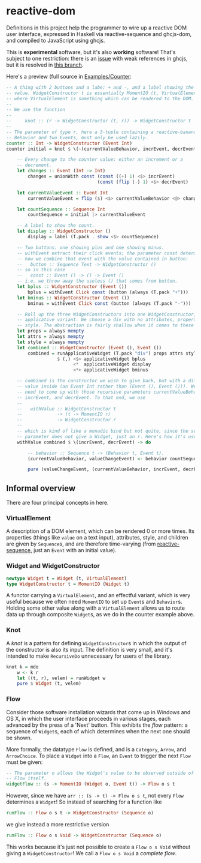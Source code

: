 # reactive-dom

Definitions in this project help the programmer to wire up a reactive DOM user
interface, expressed in Haskell via reactive-sequence and ghcjs-dom, and
compiled to JavaScript using ghcjs.

This is **experimental** software, but it's also **working** software!
That's subject to one restriction: there is an
[issue](https://github.com/ghcjs/shims/pull/25#issuecomment-154876738)
with weak references in ghcjs, but it is resolved in
[this branch](https://github.com/alios/shims/tree/fix-reactive-banana).

Here's a preview (full source in [Examples/Counter](./Examples/Counter.hs):

```Haskell
-- A thing with 2 buttons and a labe: + and -, and a label showing the current
-- value. WidgetConstructor t is essentially MomentIO (t, VirtualElement),
-- where VirtualElement is something which can be rendered to the DOM.
--
-- We use the function
--
--     knot :: (r -> WidgetConstructor (t, r)) -> WidgetConstructor t
--
-- The parameter of type r, here a 3-tuple containing a reactive-banana
-- Behavior and two Events, must only be used lazily.
counter :: Int -> WidgetConstructor (Event Int)
counter initial = knot $ \(~(currentValueBehavior, incrEvent, decrEvent)) -> do

    -- Every change to the counter value: either an increment or a
    -- decrement.
    let changes :: Event (Int -> Int)
        changes = unionWith const (const ((+) 1) <$> incrEvent)
                                  (const (flip (-) 1) <$> decrEvent)

    let currentValueEvent :: Event Int
        currentValueEvent = flip ($) <$> currentValueBehavior <@> changes

    let countSequence :: Sequence Int
        countSequence = initial |> currentValueEvent

    -- A label to show the count.
    let display :: WidgetConstructor ()
        display = label (T.pack . show <$> countSequence)

    -- Two buttons: one showing plus and one showing minus.
    -- withEvent extract their click events; the parameter const determines
    -- how we combine that event with the value contained in button:
    --   button :: Sequence Text -> WidgetConstructor ()
    -- so in this case
    --   const :: Event () -> () -> Event ()
    -- i.e. we throw away the useless () that comes from button.
    let bplus :: WidgetConstructor (Event ())
        bplus = withEvent Click const (button (always (T.pack "+")))
    let bminus :: WidgetConstructor (Event ())
        bminus = withEvent Click const (button (always (T.pack "-")))

    -- Roll up the three WidgetConstructors into one WidgetConstructor, via the
    -- applicative variant. We choose a div with no attributes, properties nor
    -- style. The abstraction is fairly shallow when it comes to these things.
    let props = always mempty
    let attrs = always mempty
    let style = always mempty
    let combined :: WidgetConstructor (Event (), Event ())
        combined = runApplicativeWidget (T.pack "div") props attrs style
                   $ (,) <$> applicativeWidget bplus
                         <*  applicativeWidget display
                         <*> applicativeWidget bminus

    -- combined is the constructor we wish to give back, but with a different
    -- value inside (an Event Int rather than (Event (), Event ())). We also
    -- need to come up with those recursive parameters currentValueBehavior,
    -- incrEvent, and decrEvent. To that end, we use
    --
    --   withValue :: WidgetConstructor t
    --             -> (t -> MomentIO r)
    --             -> WidgetConstructor r
    --
    -- which is kind of like a monadic bind but not quite, since the second
    -- parameter does not give a Widget, just an r. Here's how it's used:
    withValue combined $ \(incrEvent, decrEvent) -> do

        -- behavior :: Sequence t -> (Behavior t, Event t).
        (currentValueBehavior, valueChangeEvent) <- behavior countSequence

        pure (valueChangeEvent, (currentValueBehavior, incrEvent, decrEvent))
```

## Informal overview

There are four principal concepts in here.

### VirtualElement

A description of a DOM element, which can be rendered 0 or more times. Its
properties (things like `value` on a text input), attributes, style, and
children are given by `Sequence`s, and are therefore time-varying
(from [reactive-sequence](https://github.com/avieth/reactive-sequence), just
an `Event` with an initial value).

### Widget and WidgetConstructor

```Haskell
newtype Widget t = Widget (t, VirtualElement)
type WidgetConstructor t = MomentIO (Widget t)
```

A functor carrying a `VirtualElement`, and an effectful variant, which is
very useful because we often need `MomentIO` to set up `Event`s and
`Behavior`s. Holding some other value along with a `VirtualElement` allows
us to route data up through composite `Widget`s, as we do in the counter
example above.

### Knot

A *knot* is a pattern for defining `WidgetConstructor`s in which the output of
the constructor is also its input. The definition is very small, and it's
intended to make `RecursiveDo` unnecessary for users of the library.

```Haskell
knot k = mdo
    w <- k r
    let ((t, r), velem) = runWidget w
    pure $ Widget (t, velem)
```

### Flow

Consider those software installation wizards that come up in Windows and OS X,
in which the user interface proceeds in various stages, each advanced by the
press of a 'Next' button. This exhibits the *flow* pattern: a sequence of
`Widget`s, each of which determines when the next one should be shown.

More formally, the datatype `Flow` is defined, and is a `Category`, `Arrow`,
and `ArrowChoice`. To place a `Widget` into a `Flow`, an `Event` to trigger
the next `Flow` must be given:

```Haskell
-- The parameter o allows the Widget's value to be observed outside of the
-- Flow itself.
widgetFlow :: (s -> MomentIO (Widget o, Event t)) -> Flow o s t
```

However, since we have `arr :: (s -> t) -> Flow o s t`, not every `Flow`
determines a `Widget`! So instead of searching for a function like

```Haskell
runFlow :: Flow o s t -> WidgetConstructor (Sequence o)
```

we give instead a more restrictive version

```Haskell
runFlow :: Flow o s Void -> WidgetConstructor (Sequence o)
```

This works because it's just not possible to create a `Flow o s Void` without
giving a `WidgetConstructor`! We call a `Flow o s Void` a *complete flow*.
